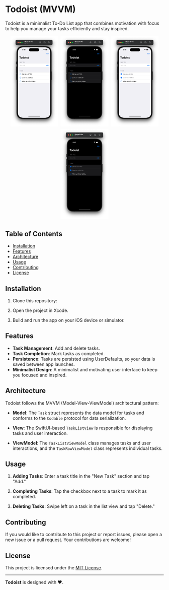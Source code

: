 # Todoist (MVVM)

Todoist is a minimalist To-Do List app that combines motivation with focus to help you manage your tasks efficiently and stay inspired.

<div align="center">
   <p align="center">
    <img src="Screenshots/1.png" alt="Screenshot 1"  width="30%" style="margin: 0.5%;">
    <img src="Screenshots/2.png" alt="Screenshot 2" width="30%" style="margin: 0.5%;">
    <img src="Screenshots/3.png" alt="Screenshot 3"  width="30%" style="margin: 0.5%;">
    <img src="Screenshots/4.png" alt="Screenshot 4"  width="30%" style="margin: 0.5%;">
   </p>
</div>

## Table of Contents
- [Installation](#installation)
- [Features](#features)
- [Architecture](#architecture)
- [Usage](#usage)
- [Contributing](#contributing)
- [License](#license)

## Installation

1. Clone this repository:

2. Open the project in Xcode.

3. Build and run the app on your iOS device or simulator.

## Features

- **Task Management**: Add and delete tasks.
- **Task Completion**: Mark tasks as completed.
- **Persistence**: Tasks are persisted using UserDefaults, so your data is saved between app launches.
- **Minimalist Design**: A minimalist and motivating user interface to keep you focused and inspired.

## Architecture

Todoist follows the MVVM (Model-View-ViewModel) architectural pattern:

- **Model**: The `Task` struct represents the data model for tasks and conforms to the `Codable` protocol for data serialization.

- **View**: The SwiftUI-based `TaskListView` is responsible for displaying tasks and user interaction.

- **ViewModel**: The `TaskListViewModel` class manages tasks and user interactions, and the `TaskRowViewModel` class represents individual tasks.

## Usage

1. **Adding Tasks**: Enter a task title in the "New Task" section and tap "Add."

3. **Completing Tasks**: Tap the checkbox next to a task to mark it as completed.

4. **Deleting Tasks**: Swipe left on a task in the list view and tap "Delete."

## Contributing

If you would like to contribute to this project or report issues, please open a new issue or a pull request. Your contributions are welcome!

## License

This project is licensed under the [MIT License](LICENSE).

---

**Todoist** is designed with ❤️.
